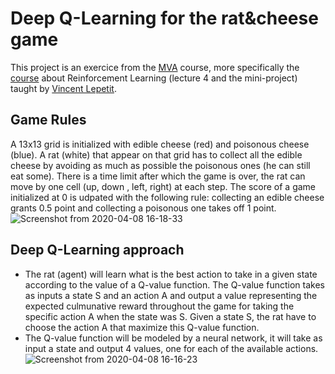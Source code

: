 # Deep Q-Learning for the rat&cheese game

This project is an exercice from the [MVA](http://math.ens-paris-saclay.fr/version-francaise/formations/master-mva/) course, more specifically the [course](https://www.labri.fr/perso/vlepetit/deep_learning_mva.php) about Reinforcement Learning (lecture 4 and the mini-project) taught by [Vincent Lepetit](https://www.labri.fr/perso/vlepetit/index.php).

## Game Rules
A 13x13 grid is initialized with edible cheese (red) and poisonous cheese (blue). A rat (white) that appear on that grid has to collect all the edible cheese by avoiding as much as possible the poisonous ones (he can still eat some). There is a time limit after which the game is over, the rat can move by one cell (up, down , left, right) at each step. The score of a game initialized at 0 is udpated with the following rule: collecting an edible cheese grants 0.5 point and collecting a poisonous one takes off 1 point.
![Screenshot from 2020-04-08 16-18-33](https://user-images.githubusercontent.com/34350063/78794965-b1115a00-79b4-11ea-8b01-c1cdd2c21d96.png)
## Deep Q-Learning approach
- The rat (agent) will learn what is the best action to take in a given state according to the value of a Q-value function. The Q-value function    takes as inputs a state S and an action A and output a value representing the expected culmunative reward throughout the game for taking the specific action A when the state was S. Given a state S, the rat have to choose the action A that maximize this Q-value function.
- The Q-value function will be modeled by a neural network, it will take as input a state and output 4 values, one for each of the available actions.
![Screenshot from 2020-04-08 16-16-23](https://user-images.githubusercontent.com/34350063/78794756-6d1e5500-79b4-11ea-95a5-bed351dd091a.png)
